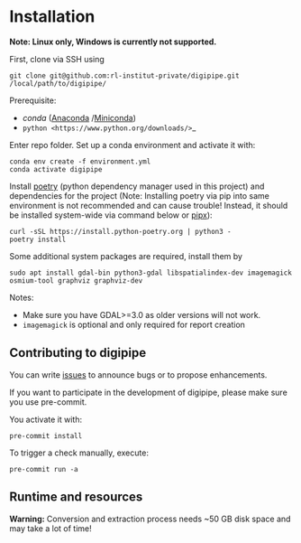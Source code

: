 # Installation

**Note: Linux only, Windows is currently not supported.**

First, clone via SSH using

    git clone git@github.com:rl-institut-private/digipipe.git /local/path/to/digipipe/

Prerequisite:

- _conda_ ([Anaconda](https://docs.anaconda.com/anaconda/install/)
/[Miniconda](https://conda.io/en/latest/miniconda.html))
- `python <https://www.python.org/downloads/>`_

Enter repo folder. Set up a conda environment and activate it with:

```
conda env create -f environment.yml
conda activate digipipe
```

Install [poetry](https://python-poetry.org/) (python dependency manager used
in this project) and dependencies for the project (Note: Installing poetry via
pip into same environment is not recommended and can cause trouble! Instead, it
should be installed system-wide via command below or
[pipx](https://python-poetry.org/docs/#installing-with-pipx)):

```
curl -sSL https://install.python-poetry.org | python3 -
poetry install
```

Some additional system packages are required, install them by

    sudo apt install gdal-bin python3-gdal libspatialindex-dev imagemagick osmium-tool graphviz graphviz-dev

Notes:

- Make sure you have GDAL>=3.0 as older versions will not work.
- `imagemagick` is optional and only required for report creation

## Contributing to digipipe

You can write [issues](https://github.com/rl-institut/digipipe/issues)
to announce bugs or to propose enhancements.

If you want to participate in the development of digipipe, please make sure you
use pre-commit.

You activate it with:

    pre-commit install

To trigger a check manually, execute:

    pre-commit run -a

## Runtime and resources

**Warning:** Conversion and extraction process needs ~50 GB disk space and may
take a lot of time!
